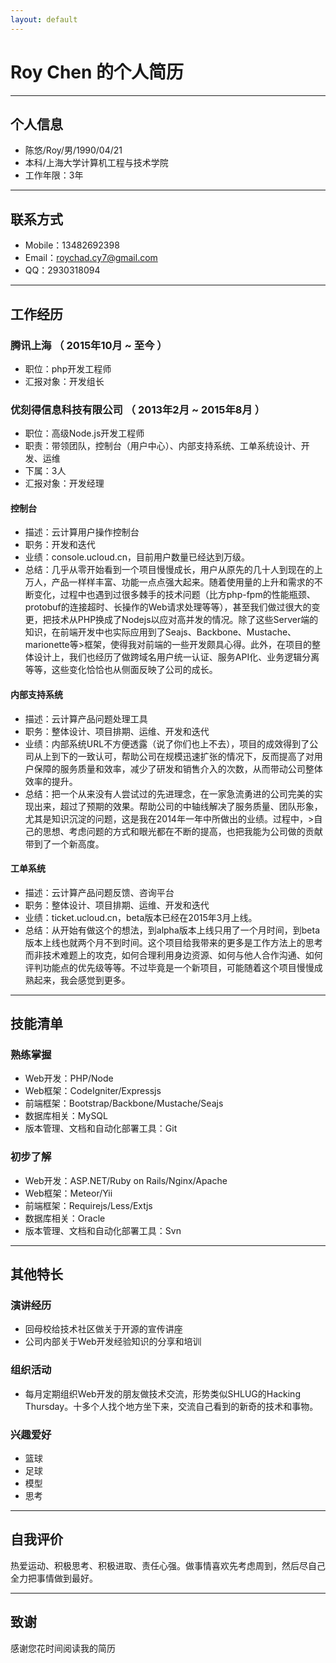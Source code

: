 ```yaml
---
layout: default
---
```


# Roy Chen 的个人简历

---

## 个人信息

 - 陈悠/Roy/男/1990/04/21
 - 本科/上海大学计算机工程与技术学院
 - 工作年限：3年

---

## 联系方式

- Mobile：13482692398
- Email：roychad.cy7@gmail.com
- QQ：2930318094

---

## 工作经历

### 腾讯上海 （ 2015年10月 ~ 至今 ）

 - 职位：php开发工程师
 - 汇报对象：开发组长

### 优刻得信息科技有限公司 （ 2013年2月 ~ 2015年8月 ）

 - 职位：高级Node.js开发工程师
 - 职责：带领团队，控制台（用户中心）、内部支持系统、工单系统设计、开发、运维
 - 下属：3人
 - 汇报对象：开发经理

#### 控制台
 - 描述：云计算用户操作控制台
 - 职务：开发和迭代
 - 业绩：console.ucloud.cn，目前用户数量已经达到万级。
 - 总结：几乎从零开始看到一个项目慢慢成长，用户从原先的几十人到现在的上万人，产品一样样丰富、功能一点点强大起来。随着使用量的上升和需求的不断变化，过程中也遇到过很多棘手的技术问题（比方php-fpm的性能瓶颈、protobuf的连接超时、长操作的Web请求处理等等），甚至我们做过很大的变更，把技术从PHP换成了Nodejs以应对高并发的情况。除了这些Server端的知识，在前端开发中也实际应用到了Seajs、Backbone、Mustache、marionette等>框架，使得我对前端的一些开发颇具心得。此外，在项目的整体设计上，我们也经历了做跨域名用户统一认证、服务API化、业务逻辑分离等等，这些变化恰恰也从侧面反映了公司的成长。

#### 内部支持系统

 - 描述：云计算产品问题处理工具
 - 职务：整体设计、项目排期、运维、开发和迭代
 - 业绩：内部系统URL不方便透露（说了你们也上不去），项目的成效得到了公司从上到下的一致认可，帮助公司在规模迅速扩张的情况下，反而提高了对用户保障的服务质量和效率，减少了研发和销售介入的次数，从而带动公司整体效率的提升。
 - 总结：把一个从来没有人尝试过的先进理念，在一家急流勇进的公司完美的实现出来，超过了预期的效果。帮助公司的中轴线解决了服务质量、团队形象，尤其是知识沉淀的问题，这是我在2014年一年中所做出的业绩。过程中，>自己的思想、考虑问题的方式和眼光都在不断的提高，也把我能为公司做的贡献带到了一个新高度。

#### 工单系统

 - 描述：云计算产品问题反馈、咨询平台
 - 职务：整体设计、项目排期、运维、开发和迭代
 - 业绩：ticket.ucloud.cn，beta版本已经在2015年3月上线。
 - 总结：从开始有做这个的想法，到alpha版本上线只用了一个月时间，到beta版本上线也就两个月不到时间。这个项目给我带来的更多是工作方法上的思考而非技术难题上的攻克，如何合理利用身边资源、如何与他人合作沟通、如何评判功能点的优先级等等。不过毕竟是一个新项目，可能随着这个项目慢慢成熟起来，我会感觉到更多。
    
---

## 技能清单

### 熟练掌握

- Web开发：PHP/Node
- Web框架：CodeIgniter/Expressjs
- 前端框架：Bootstrap/Backbone/Mustache/Seajs
- 数据库相关：MySQL
- 版本管理、文档和自动化部署工具：Git

### 初步了解

- Web开发：ASP.NET/Ruby on Rails/Nginx/Apache
- Web框架：Meteor/Yii
- 前端框架：Requirejs/Less/Extjs
- 数据库相关：Oracle
- 版本管理、文档和自动化部署工具：Svn

---

## 其他特长

### 演讲经历

- 回母校给技术社区做关于开源的宣传讲座
- 公司内部关于Web开发经验知识的分享和培训

### 组织活动

- 每月定期组织Web开发的朋友做技术交流，形势类似SHLUG的Hacking Thursday。十多个人找个地方坐下来，交流自己看到的新奇的技术和事物。

### 兴趣爱好

- 篮球
- 足球
- 模型
- 思考

---

## 自我评价

热爱运动、积极思考、积极进取、责任心强。做事情喜欢先考虑周到，然后尽自己全力把事情做到最好。

---

## 致谢
感谢您花时间阅读我的简历
